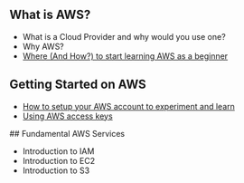 
## What is AWS?

* What is a Cloud Provider and why would you use one? 
* Why AWS? 
* [Where (And How?) to start learning AWS as a beginner](https://www.thedevcoach.co.uk/start-learning-aws-beginner/)

## Getting Started on AWS

* [How to setup your AWS account to experiment and learn](https://www.thedevcoach.co.uk/how-to-setup-an-aws-to-experiment-and-learn/)
* [Using AWS access keys](https://www.thedevcoach.co.uk/aws-access-keys/)

## Fundamental AWS Services

* Introduction to IAM
* Introduction to EC2
* Introduction to S3
